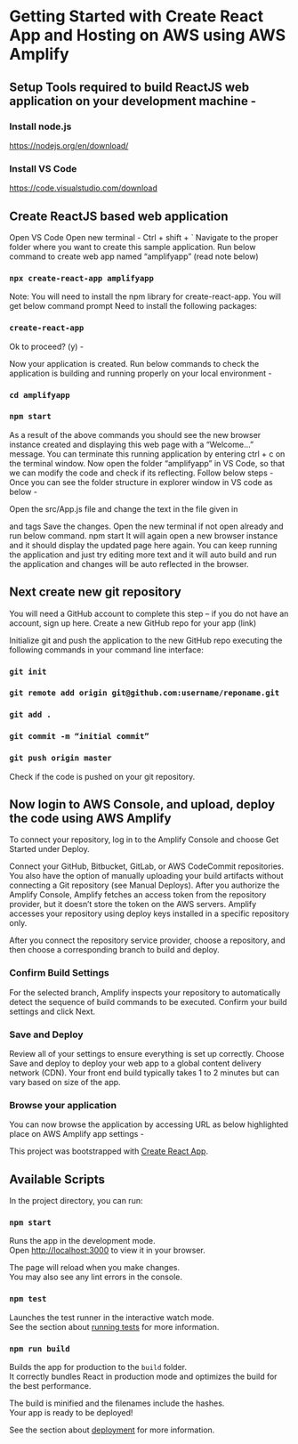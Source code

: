 # Getting Started with Create React App and Hosting on AWS using AWS Amplify

## Setup Tools required to build ReactJS web application on your development machine -

### Install node.js
https://nodejs.org/en/download/ 

### Install VS Code
https://code.visualstudio.com/download 

## Create ReactJS based web application
Open VS Code
Open new terminal - Ctrl + shift + `
Navigate to the proper folder where you want to create this sample application.
Run below command to create web app named “amplifyapp” (read note below)

### `npx create-react-app amplifyapp`

Note: You will need to install the npm library for create-react-app. You will get below command prompt
Need to install the following packages:
### `create-react-app`
Ok to proceed? (y) - <type y>

Now your application is created.
Run below commands to check the application is building and running properly on your local environment - 

### `cd amplifyapp`
### `npm start`

As a result of the above commands you should see the new browser instance created and displaying this web page with a “Welcome…” message.
You can terminate this running application by entering ctrl + c on the terminal window.
Now open the folder “amplifyapp” in VS Code, so that we can modify the code and check if its reflecting. Follow below steps - 
Once you can see the folder structure in explorer window in VS code as below -

Open the src/App.js file and change the text in the file given in <p> </p> and <a> </a>  tags
Save the changes. 
Open the new terminal if not open already and run below command.
npm start
It will again open a new browser instance and it should display the updated page here again.
You can keep running the application and just try editing more text and it will auto build and run the application and changes will be auto reflected in the browser.

## Next create new git repository
You will need a GitHub account to complete this step – if you do not have an account, sign up here.
Create a new GitHub repo for your app (link)

Initialize git and push the application to the new GitHub repo executing the following commands in your command line interface:

### `git init`
### `git remote add origin git@github.com:username/reponame.git`
### `git add .`
### `git commit -m “initial commit”`
### `git push origin master`

Check if the code is pushed on your git repository.

## Now login to AWS Console, and upload, deploy the code using AWS Amplify
To connect your repository, log in to the Amplify Console and choose Get Started under Deploy.

Connect your GitHub, Bitbucket, GitLab, or AWS CodeCommit repositories. You also have the option of manually uploading your build artifacts without connecting a Git repository (see Manual Deploys). After you authorize the Amplify Console, Amplify fetches an access token from the repository provider, but it doesn’t store the token on the AWS servers. Amplify accesses your repository using deploy keys installed in a specific repository only.

After you connect the repository service provider, choose a repository, and then choose a corresponding branch to build and deploy.

### Confirm Build Settings
For the selected branch, Amplify inspects your repository to automatically detect the sequence of build commands to be executed. Confirm your build settings and click Next.

### Save and Deploy
Review all of your settings to ensure everything is set up correctly. Choose Save and deploy to deploy your web app to a global content delivery network (CDN). Your front end build typically takes 1 to 2 minutes but can vary based on size of the app.

### Browse your application
You can now browse the application by accessing URL as below highlighted place on AWS Amplify app settings - 

This project was bootstrapped with [Create React App](https://github.com/facebook/create-react-app).

## Available Scripts

In the project directory, you can run:

### `npm start`

Runs the app in the development mode.\
Open [http://localhost:3000](http://localhost:3000) to view it in your browser.

The page will reload when you make changes.\
You may also see any lint errors in the console.

### `npm test`

Launches the test runner in the interactive watch mode.\
See the section about [running tests](https://facebook.github.io/create-react-app/docs/running-tests) for more information.

### `npm run build`

Builds the app for production to the `build` folder.\
It correctly bundles React in production mode and optimizes the build for the best performance.

The build is minified and the filenames include the hashes.\
Your app is ready to be deployed!

See the section about [deployment](https://facebook.github.io/create-react-app/docs/deployment) for more information.
